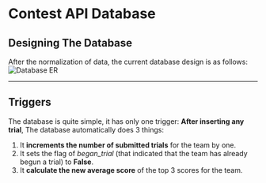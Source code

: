 # Contest API Database
## Designing The Database
After the normalization of data, the current database design is as follows:
![Database ER](https://github.com/abdoitman/Contest-API/assets/77892920/a29d21c3-d7f3-4b0e-8bdf-6f2f778b2fe2)

<hr>

## Triggers
The database is quite simple, it has only one trigger: **After inserting any trial**, The database automatically does 3 things: <br>
  1. It **increments the number of submitted trials** for the team by one.
  2. It sets the flag of *began_trial* (that indicated that the team has already begun a trial) to **False**.
  3. It **calculate the new average score** of the top 3 scores for the team.
